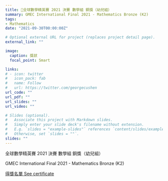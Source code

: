 ```yaml
---
title: 🥉全球數學精英賽 2021 決賽 數學組 銅獎（幼兒組）
summary: GMEC International Final 2021 - Mathematics Bronze (K2)
tags:
- Mathematics
date: "2021-09-30T00:00:00Z"

# Optional external URL for project (replaces project detail page).
external_link: ""

image:
  caption: 獎狀
  focal_point: Smart

links:
# - icon: twitter
#   icon_pack: fab
#   name: Follow
#   url: https://twitter.com/georgecushen
url_code: ""
url_pdf: ""
url_slides: ""
url_video: ""

# Slides (optional).
#   Associate this project with Markdown slides.
#   Simply enter your slide deck's filename without extension.
#   E.g. `slides = "example-slides"` references `content/slides/example-slides.md`.
#   Otherwise, set `slides = ""`.
slides: ""
---
```


全球數學精英賽 2021 決賽 數學組 銅獎（幼兒組）

GMEC International Final 2021 - Mathematics Bronze (K2)

[得獎名單 See certificate](http://www.firsteducation.hk/a/19/120/2021/0930/286.html)
